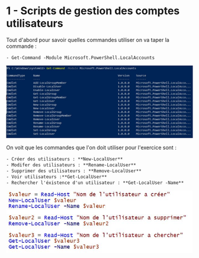 # 1 - Scripts de gestion des comptes utilisateurs

Tout d'abord pour savoir quelles commandes utiliser on va taper la commande : 
        
    - Get-Command -Module Microsoft.PowerShell.LocalAccounts
  
![](images/cmd.jpg)

On voit que les commandes que l'on doit utiliser pour l'exercice sont : 

    - Créer des utilisateurs : **New-LocalUser**
    - Modifer des utilisateurs : **Rename-LocalUser**
    - Supprimer des utilisateurs : **Remove-LocalUser**
    - Voir utilisateurs :**Get-LocalUser**
    - Rechercher l'éxistence d'un utilisateur : **Get-LocalUser -Name**
![](images/Capture.jpg)

